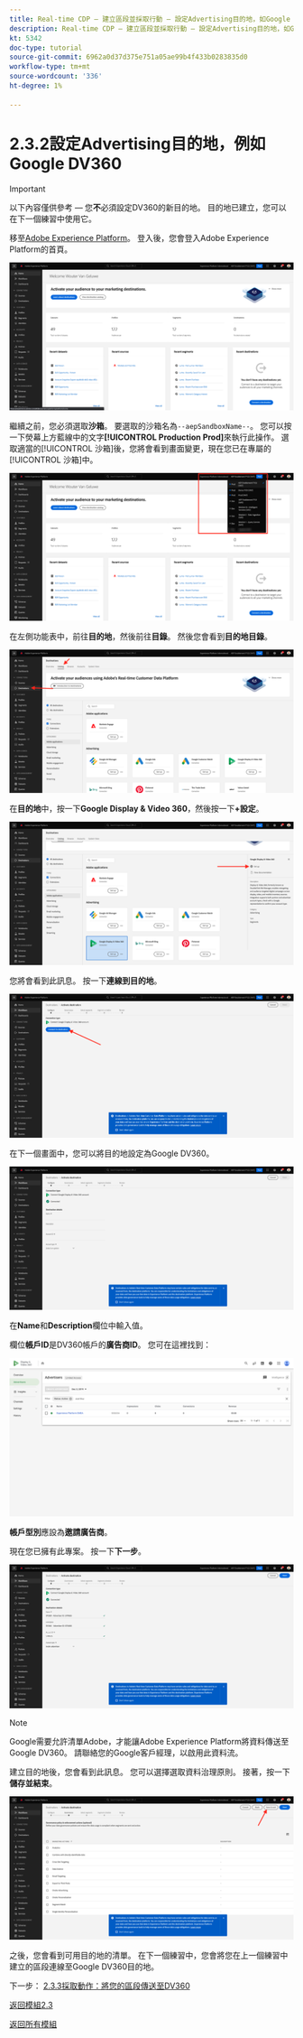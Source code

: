 ```yaml
---
title: Real-time CDP — 建立區段並採取行動 — 設定Advertising目的地，如Google DV360
description: Real-time CDP — 建立區段並採取行動 — 設定Advertising目的地，如Google DV360
kt: 5342
doc-type: tutorial
source-git-commit: 6962a0d37d375e751a05ae99b4f433b0283835d0
workflow-type: tm+mt
source-wordcount: '336'
ht-degree: 1%

---
```


# 2.3.2設定Advertising目的地，例如Google DV360

>[!IMPORTANT]
>
>以下內容僅供參考 — 您&#x200B;**不**&#x200B;必須設定DV360的新目的地。 目的地已建立，您可以在下一個練習中使用它。

移至[Adobe Experience Platform](https://experience.adobe.com/platform)。 登入後，您會登入Adobe Experience Platform的首頁。

![資料擷取](./../../../modules/datacollection/module1.2/images/home.png)

繼續之前，您必須選取&#x200B;**沙箱**。 要選取的沙箱名為``--aepSandboxName--``。 您可以按一下熒幕上方藍線中的文字&#x200B;**[!UICONTROL Production Prod]**&#x200B;來執行此操作。 選取適當的[!UICONTROL 沙箱]後，您將會看到畫面變更，現在您已在專屬的[!UICONTROL 沙箱]中。

![資料擷取](./../../../modules/datacollection/module1.2/images/sb1.png)

在左側功能表中，前往&#x200B;**目的地**，然後前往&#x200B;**目錄**。 然後您會看到&#x200B;**目的地目錄**。

![RTCDP](./images/rtcdp.png)

在&#x200B;**目的地**&#x200B;中，按一下&#x200B;**Google Display &amp; Video 360**，然後按一下&#x200B;**+設定**。

![RTCDP](./images/rtcdpgoogle.png)

您將會看到此訊息。 按一下&#x200B;**連線到目的地**。

![RTCDP](./images/rtcdpgooglecreate1.png)

在下一個畫面中，您可以將目的地設定為Google DV360。

![RTCDP](./images/rtcdpgooglecreatedest.png)

在&#x200B;**Name**&#x200B;和&#x200B;**Description**&#x200B;欄位中輸入值。

欄位&#x200B;**帳戶ID**&#x200B;是DV360帳戶的&#x200B;**廣告商ID**。 您可在這裡找到：

![RTCDP](./images/rtcdpgoogledv360advid.png)

**帳戶型別**&#x200B;應設為&#x200B;**邀請廣告商**。

現在您已擁有此專案。 按一下&#x200B;**下一步**。

![RTCDP](./images/rtcdpgoogldv360new.png)

>[!NOTE]
>
>Google需要允許清單Adobe，才能讓Adobe Experience Platform將資料傳送至Google DV360。 請聯絡您的Google客戶經理，以啟用此資料流。

建立目的地後，您會看到此訊息。 您可以選擇選取資料治理原則。 接著，按一下&#x200B;**儲存並結束**。

![RTCDP](./images/rtcdpcreatedest1.png)

之後，您會看到可用目的地的清單。
在下一個練習中，您會將您在上一個練習中建立的區段連線至Google DV360目的地。

下一步： [2.3.3採取動作：將您的區段傳送至DV360](./ex3.md)

[返回模組2.3](./real-time-cdp-build-a-segment-take-action.md)

[返回所有模組](../../../overview.md)
